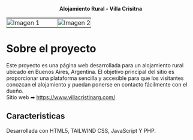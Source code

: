 <p align="center">
<strong>Alojamiento Rural - Villa Crisitna</strong> 
</p>  
<table>
    <tr>
    <td style="padding: 0; width: 60%;"><img src="https://github.com/user-attachments/assets/35a152ce-e922-45b7-a6bf-ea9d462db8c5" alt="Imagen 1" style="width: 100%; height: auto; object-fit: cover;"></td>
    <td style="padding: 0; width: 60%;"><img src="https://github.com/user-attachments/assets/1286b4d1-b819-469e-bc31-1ff6d772ed21" alt="Imagen 2" style="width: 100%; height: auto; object-fit: cover;"></td>
  </tr>
</table>

# Sobre el proyecto
Este proyecto es una página web desarrollada para un alojamiento rural ubicado en Buenos Aires, Argentina. El objetivo principal del sitio es proporcionar una plataforma sencilla y accesible para que los visitantes conozcan el alojamiento y puedan ponerse en contacto fácilmente con el dueño. <br>
Sitio web ➡︎ https://www.villacristinarg.com/
## Caracteristicas 
Desarrollada con HTML5, TAILWIND CSS, JavaScript Y PHP. 


